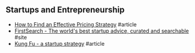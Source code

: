 ## Startups and Entrepreneurship

- [How to Find an Effective Pricing Strategy](https://www.indiehackers.com/round-table/how-to-find-an-effective-pricing-strategy) #article
- [FirstSearch - The world's best startup advice, curated and searchable](https://search.firstround.com) #site
- [Kung Fu - a startup strategy](https://blog.asmartbear.com/kung-fu.html) #article

